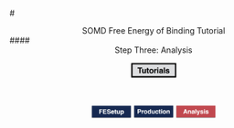 #<center>SOMD Free Energy of Binding Tutorial</center>
####<center>Step Three: Analysis </center>



<center> <a href="../README.html"> <img src="Buttons/Tutorials.jpg" alt="Next" style="width: 80px;  min-width: 50px;" /></a> </center>

&nbsp;
&nbsp;
&nbsp;
<center>
<a href="FESetup.md"><img src="Buttons/FEsetup_b.jpg" alt="Fesetup" style="width: 70px;  min-width: 50px;" /></a> 
<a href="Production.md"><img src="Buttons/Production_b.jpg" alt="Production" style="width: 70px;  min-width: 50px;"/></a> 
<a href="Analysis.md"><img src="Buttons/Analysis_r.jpg" alt="Analysis" style="width: 70px;  min-width: 50px;" /></a>
</center>